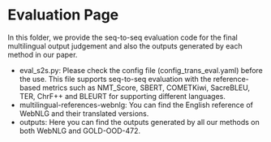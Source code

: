 # Evaluation Page

In this folder, we provide the seq-to-seq evaluation code for the final multilingual output judgement and also the outputs generated by each method in our paper.

- eval_s2s.py: Please check the config file (config_trans_eval.yaml) before the use. This file supports seq-to-seq evaluation with the reference-based metrics such as NMT_Score, SBERT, COMETKiwi, SacreBLEU, TER, ChrF++ and BLEURT for supporting different languages.
- multilingual-references-webnlg: You can find the English reference of WebNLG and their translated versions.
- outputs: Here you can find the outputs generated by all our methods on both WebNLG and GOLD-OOD-472.